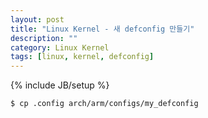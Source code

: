 ```yaml
---
layout: post
title: "Linux Kernel - 새 defconfig 만들기"
description: ""
category: Linux Kernel
tags: [linux, kernel, defconfig]
---
```

{% include JB/setup %}


	$ cp .config arch/arm/configs/my_defconfig
